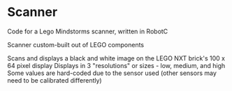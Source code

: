 # Scanner
Code for a Lego Mindstorms scanner, written in RobotC

Scanner custom-built out of LEGO components

Scans and displays a black and white image on the LEGO NXT brick's 100 x 64 pixel display
Displays in 3 "resolutions" or sizes - low, medium, and high
Some values are hard-coded due to the sensor used (other sensors may need to be calibrated differently)
